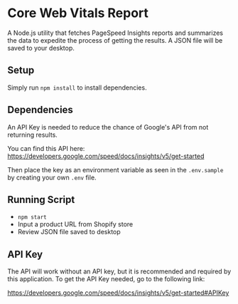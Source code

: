 # Core Web Vitals Report

A Node.js utility that fetches PageSpeed Insights reports and summarizes the data to expedite the process of getting the results. A JSON file will be saved to your desktop.

## Setup

Simply run `npm install` to install dependencies.

## Dependencies

An API Key is needed to reduce the chance of Google's API from not returning results.

You can find this API here:
https://developers.google.com/speed/docs/insights/v5/get-started

Then place the key as an environment variable as seen in the `.env.sample` by creating your own `.env` file.

## Running Script

- `npm start`
- Input a product URL from Shopify store
- Review JSON file saved to desktop

## API Key

The API will work without an API key, but it is recommended and required by this application. To get the API Key needed, go to the following link:

https://developers.google.com/speed/docs/insights/v5/get-started#APIKey
